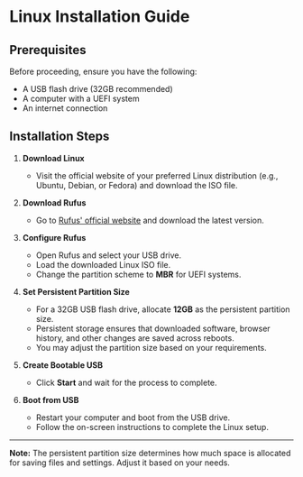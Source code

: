 # Linux Installation Guide

## Prerequisites
Before proceeding, ensure you have the following:
- A USB flash drive (32GB recommended)
- A computer with a UEFI system
- An internet connection

## Installation Steps

1. **Download Linux**  
   - Visit the official website of your preferred Linux distribution (e.g., Ubuntu, Debian, or Fedora) and download the ISO file.

2. **Download Rufus**  
   - Go to [Rufus' official website](https://rufus.ie/) and download the latest version.

3. **Configure Rufus**  
   - Open Rufus and select your USB drive.
   - Load the downloaded Linux ISO file.
   - Change the partition scheme to **MBR** for UEFI systems.

4. **Set Persistent Partition Size**  
   - For a 32GB USB flash drive, allocate **12GB** as the persistent partition size.
   - Persistent storage ensures that downloaded software, browser history, and other changes are saved across reboots.
   - You may adjust the partition size based on your requirements.

5. **Create Bootable USB**  
   - Click **Start** and wait for the process to complete.

6. **Boot from USB**  
   - Restart your computer and boot from the USB drive.
   - Follow the on-screen instructions to complete the Linux setup.

---
**Note:** The persistent partition size determines how much space is allocated for saving files and settings. Adjust it based on your needs.
